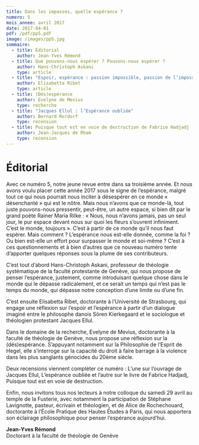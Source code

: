 ```yaml
---
title: Dans les impasses, quelle espérance ?
numero: 5
mois_annee: avril 2017
date: 2017-04-01
pdf: /pdf/pp5.pdf
image: /images/pp5.jpg
sommaire:
  - title: Éditorial
    author: Jean-Yves Rémond
  - title: Que pouvons-nous espérer ? Pouvons-nous espérer ?
    author: Hans-Christoph Askani
    type: article
  - title: "Espoir, espérance : passion impossible, passion de l’impossible."
    author: Elisabetta Ribet
    type: article
  - title: (Dés)espérance
    author: Evelyne de Mevius
    type: recherche
  - title: "Jacques Ellul : l’Espérance oubliée"
    author: Bernard Rordorf
    type: recension
  - title: Puisque tout est en voie de destruction de Fabrice Hadjadj
    author: Jean-Jacques de Rham
    type: recension
---
```


# Éditorial

Avec ce numéro 5, notre jeune revue entre dans sa troisième année. Et nous avons
voulu placer cette année 2017 sous le signe de l’espérance, malgré tout ce qui nous
pourrait nous inciter à désespérer en ce monde « désenchanté » qui est le nôtre. 
Mais nous n’avons que ce monde-là, tout juste pouvons-nous pressentir, peut-être, un autre
espace, si bien dit par le grand poète Rainer Maria Rilke :  « Nous, nous n’avons jamais,
pas un seul jour, le pur espace devant nous sur quoi les fleurs s’ouvrent infiniment. C’est
le monde, toujours ». C’est à partir de ce monde qu’il nous faut espérer. Mais comment ? 
L’espérance nous est-elle donnée, comme la foi ? Ou bien est-elle un effort pour surpasser 
le monde et soi-même ? C’est à ces questionnements et à bien d’autres que ce nouveau
numéro tente d’apporter quelques réponses sous la plume de ses contributeurs.

C’est tout d’abord Hans-Christoph Askani, professeur de théologie systématique de
la faculté protestante de Genève, qui nous propose de penser l’espérance, justement,
comme introduisant quelque chose dans le monde qui le dépasse radicalement, et ce
serait un temps qui n’est pas le temps du monde, qui dépasse notre conception d’une
limite ou d’une fin.

C’est ensuite Elisabetta Ribet, doctorante à l’Université de Strasbourg, qui engage une
réflexion sur l’espoir et l’espérance à partir d’un dialogue imaginé entre le philosophe
danois Sören Kierkegaard et le sociologue et théologien protestant Jacques Ellul.

Dans le domaine de la recherche, Evelyne de Mevius, doctorante à la faculté de théologie
de Genève, nous propose une réflexion sur la (dés)espérance. S’appuyant notamment
sur la Philosophie de l’Esprit de Hegel, elle s’interroge sur la capacité du droit à faire
barrage à la violence dans les plus sanglants génocides du 20ème siècle.

Deux recensions viennent compléter ce numéro : L’une sur l’ouvrage de Jacques Ellul,
L’espérance oubliée et l’autre sur le livre de Fabrice Hadjadj, Puisque tout est en voie de
destruction.

Enfin, nous invitons tous nos lecteurs à notre colloque du samedi 29 avril au temple de la
Fusterie, avec notamment la participation de Stéphane Lavignotte, pasteur, écrivain
et théologien, et de Alice de Rochechouard, doctorante à l’École Pratique des Hautes
Études à Paris, qui nous apportera son éclairage philosophique pour penser l’espérance
aujourd’hui.

**Jean-Yves Rémond**<br>
Doctorant à la faculté de
théologie de Genève
